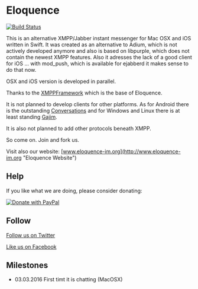 # Eloquence

[![Build Status](https://travis-ci.org/farion/eloquence.svg?branch=master)](https://travis-ci.org/farion/eloquence)

This is an alternative XMPP/Jabber instant messenger for Mac OSX and iOS written in Swift. It was created as an alternative to Adium, which is not actively developed anymore and also is based on libpurple, which does not contain the newest XMPP features. Also it adresses the lack of a good client for iOS ... with mod_push, which is available for ejabberd it makes sense to do that now.

OSX and iOS version is developed in parallel.

Thanks to the [XMPPFramework](https://github.com/robbiehanson/XMPPFramework "XMPPFramework") which is the base of Eloquence.

It is not planned to develop clients for other platforms.
As for Android there is the outstanding [Conversations](https://conversations.im "Conversations") and for Windows and Linux there is at least standing [Gajim](https://gajim.org/ "Gajim").

It is also not planned to add other protocols beneath XMPP.

So come on. Join and fork us.

Visit also our website: [www.eloquence-im.org](http://www.eloquence-im.org "Eloquence Website")

## Help

If you like what we are doing, please consider donating:

[![Donate with PayPal](https://www.paypalobjects.com/en_US/i/btn/btn_donate_LG.gif)](https://www.paypal.com/cgi-bin/webscr?cmd=_s-xclick&hosted_button_id=RBBFDAWHZT7FG)

## Follow

[Follow us on Twitter](https://twitter.com/EloquenceIM)

[Like us on Facebook](https://facebook.com/eloquenceim)

## Milestones

* 03.03.2016 First timt it is chatting (MacOSX)

